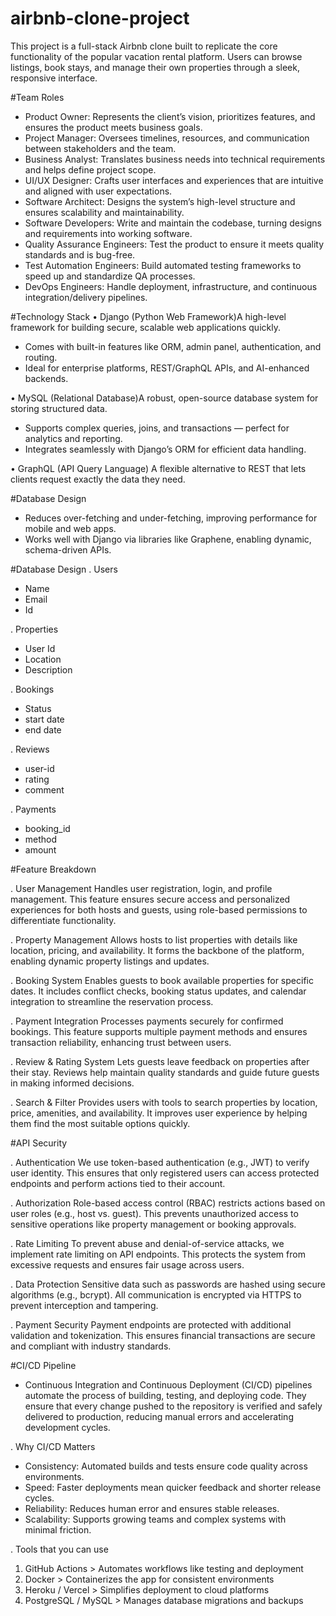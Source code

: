 # airbnb-clone-project
This project is a full-stack Airbnb clone built to replicate the core functionality of the popular vacation rental platform. Users can browse listings, book stays, and manage their own properties through a sleek, responsive interface.

#Team Roles
- Product Owner: Represents the client’s vision, prioritizes features, and ensures the product meets business goals.
- Project Manager: Oversees timelines, resources, and communication between stakeholders and the team.
- Business Analyst: Translates business needs into technical requirements and helps define project scope.
- UI/UX Designer: Crafts user interfaces and experiences that are intuitive and aligned with user expectations.
- Software Architect: Designs the system’s high-level structure and ensures scalability and maintainability.
- Software Developers: Write and maintain the codebase, turning designs and requirements into working software.
- Quality Assurance Engineers: Test the product to ensure it meets quality standards and is bug-free.
- Test Automation Engineers: Build automated testing frameworks to speed up and standardize QA processes.
- DevOps Engineers: Handle deployment, infrastructure, and continuous integration/delivery pipelines.

#Technology Stack
• Django (Python Web Framework)A high-level framework for building secure, scalable web applications quickly.
- Comes with built-in features like ORM, admin panel, authentication, and routing.
- Ideal for enterprise platforms, REST/GraphQL APIs, and AI-enhanced backends.

• MySQL (Relational Database)A robust, open-source database system for storing structured data.
- Supports complex queries, joins, and transactions — perfect for analytics and reporting.
- Integrates seamlessly with Django’s ORM for efficient data handling.
  
 • GraphQL (API Query Language) A flexible alternative to REST that lets clients request exactly the data they need.

 #Database Design 
- Reduces over-fetching and under-fetching, improving performance for mobile and web apps.
- Works well with Django via libraries like Graphene, enabling dynamic, schema-driven APIs.

#Database Design
. Users
- Name
- Email
- Id 

. Properties
- User Id
- Location
- Description

. Bookings
- Status
- start date
- end date

. Reviews
- user-id
- rating
- comment

 . Payments 
 - booking_id
 - method
 - amount
    
#Feature Breakdown

. User Management
Handles user registration, login, and profile management. This feature ensures secure access and personalized experiences for both hosts and guests, using role-based permissions to differentiate functionality.

. Property Management
Allows hosts to list properties with details like location, pricing, and availability. It forms the backbone of the platform, enabling dynamic property listings and updates.

. Booking System
Enables guests to book available properties for specific dates. It includes conflict checks, booking status updates, and calendar integration to streamline the reservation process.

. Payment Integration
Processes payments securely for confirmed bookings. This feature supports multiple payment methods and ensures transaction reliability, enhancing trust between users.

. Review & Rating System
Lets guests leave feedback on properties after their stay. Reviews help maintain quality standards and guide future guests in making informed decisions.

. Search & Filter
Provides users with tools to search properties by location, price, amenities, and availability. It improves user experience by helping them find the most suitable options quickly.

#API Security

. Authentication
We use token-based authentication (e.g., JWT) to verify user identity. This ensures that only registered users can access protected endpoints and perform actions tied to their account.

. Authorization
Role-based access control (RBAC) restricts actions based on user roles (e.g., host vs. guest). This prevents unauthorized access to sensitive operations like property management or booking approvals.

. Rate Limiting
To prevent abuse and denial-of-service attacks, we implement rate limiting on API endpoints. This protects the system from excessive requests and ensures fair usage across users.

. Data Protection
Sensitive data such as passwords are hashed using secure algorithms (e.g., bcrypt). All communication is encrypted via HTTPS to prevent interception and tampering.

. Payment Security
Payment endpoints are protected with additional validation and tokenization. This ensures financial transactions are secure and compliant with industry standards.

#CI/CD Pipeline

- Continuous Integration and Continuous Deployment (CI/CD) pipelines automate the process of building, testing, and deploying code. They ensure that every change pushed to the repository is verified and safely delivered to production, reducing manual errors and accelerating development cycles.

. Why CI/CD Matters

- Consistency: Automated builds and tests ensure code quality across environments.
- Speed: Faster deployments mean quicker feedback and shorter release cycles.
- Reliability: Reduces human error and ensures stable releases.
- Scalability: Supports growing teams and complex systems with minimal friction.

. Tools that you can use
1. GitHub Actions > Automates workflows like testing and deployment 
2. Docker > Containerizes the app for consistent environments 
3. Heroku / Vercel > Simplifies deployment to cloud platforms 
4. PostgreSQL / MySQL > Manages database migrations and backups 


